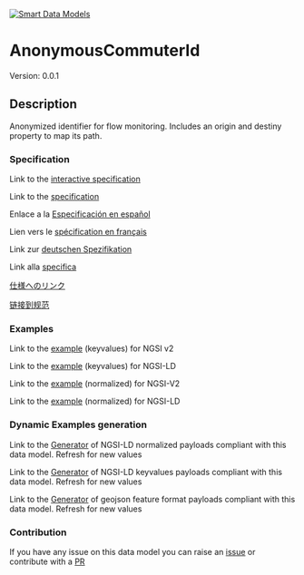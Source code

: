 [![Smart Data Models](https://smartdatamodels.org/wp-content/uploads/2022/01/SmartDataModels_logo.png "Logo")](https://smartdatamodels.org)
# AnonymousCommuterId
Version: 0.0.1

## Description 

Anonymized identifier for flow monitoring. Includes an origin and destiny property to map its path.
### Specification

Link to the [interactive specification](https://swagger.lab.fiware.org/?url=https://smart-data-models.github.io/dataModel.Transportation/AnonymousCommuterId/swagger.yaml)

Link to the [specification](https://github.com/smart-data-models/dataModel.Transportation/blob/master/AnonymousCommuterId/doc/spec.md)

Enlace a la [Especificación en español](https://github.com/smart-data-models/dataModel.Transportation/blob/master/AnonymousCommuterId/doc/spec_ES.md)

Lien vers le [spécification en français](https://github.com/smart-data-models/dataModel.Transportation/blob/master/AnonymousCommuterId/doc/spec_FR.md)

Link zur [deutschen Spezifikation](https://github.com/smart-data-models/dataModel.Transportation/blob/master/AnonymousCommuterId/doc/spec_DE.md)

Link alla [specifica](https://github.com/smart-data-models/dataModel.Transportation/blob/master/AnonymousCommuterId/doc/spec_IT.md)

[仕様へのリンク](https://github.com/smart-data-models/dataModel.Transportation/blob/master/AnonymousCommuterId/doc/spec_JA.md)

[链接到规范](https://github.com/smart-data-models/dataModel.Transportation/blob/master/AnonymousCommuterId/doc/spec_ZH.md)
### Examples

Link to the [example](https://smart-data-models.github.io/dataModel.Transportation/AnonymousCommuterId/examples/example.json) (keyvalues) for NGSI v2

Link to the [example](https://smart-data-models.github.io/dataModel.Transportation/AnonymousCommuterId/examples/example.jsonld) (keyvalues) for NGSI-LD

Link to the [example](https://smart-data-models.github.io/dataModel.Transportation/AnonymousCommuterId/examples/example-normalized.json) (normalized) for NGSI-V2

Link to the [example](https://smart-data-models.github.io/dataModel.Transportation/AnonymousCommuterId/examples/example-normalized.jsonld) (normalized) for NGSI-LD
### Dynamic Examples generation

Link to the [Generator](https://smartdatamodels.org/extra/ngsi-ld_generator.php?schemaUrl=https://raw.githubusercontent.com/smart-data-models/dataModel.Transportation/master/AnonymousCommuterId/schema.json&email=info@smartdatamodels.org) of NGSI-LD normalized payloads compliant with this data model. Refresh for new values

Link to the [Generator](https://smartdatamodels.org/extra/ngsi-ld_generator_keyvalues.php?schemaUrl=https://raw.githubusercontent.com/smart-data-models/dataModel.Transportation/master/AnonymousCommuterId/schema.json&email=info@smartdatamodels.org) of NGSI-LD keyvalues payloads compliant with this data model. Refresh for new values

Link to the [Generator](https://smartdatamodels.org/extra/geojson_features_generator.php?schemaUrl=https://raw.githubusercontent.com/smart-data-models/dataModel.Transportation/master/AnonymousCommuterId/schema.json&email=info@smartdatamodels.org) of geojson feature format payloads compliant with this data model. Refresh for new values
### Contribution

 If you have any issue on this data model you can raise an [issue](https://github.com/smart-data-models/dataModel.Transportation/issues)  or contribute with a [PR](https://github.com/smart-data-models/dataModel.Transportation/pulls)